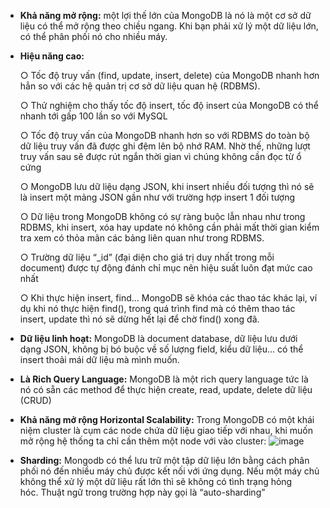 * **Khả năng mở rộng:** một lợi thế lớn của MongoDB là nó là một cơ sở dữ liệu có thể mở rộng theo chiều ngang. Khi bạn phải xử lý một dữ liệu lớn, có thể phân phối nó cho nhiều máy.

* **Hiệu năng cao:**

  ○ Tốc độ truy vấn (find, update, insert, delete) của MongoDB nhanh hơn hẳn so với các hệ quản trị cơ sở dữ liệu quan hệ (RDBMS).
  
  ○ Thử nghiệm cho thấy tốc độ insert, tốc độ insert của MongoDB có thể nhanh tới gấp 100 lần so với MySQL
  
  ○ Tốc độ truy vấn của MongoDB nhanh hơn so với RDBMS do toàn bộ dữ liệu truy vấn đã được ghi đệm lên bộ nhớ RAM. Nhờ thế, những lượt truy vấn sau sẽ được rút ngắn thời gian vì chúng không cần đọc từ ổ cứng
		
  ○ MongoDB lưu dữ liệu dạng JSON, khi insert nhiều đối tượng thì nó sẽ là insert một mảng JSON gần như với trường hợp insert 1 đối tượng
		
  ○ Dữ liệu trong MongoDB không có sự ràng buộc lẫn nhau như trong RDBMS, khi insert, xóa hay update nó không cần phải mất thời gian kiểm tra xem có thỏa mãn các bảng liên quan như trong RDBMS.
		
	○ Trường dữ liệu “_id” (đại diện cho giá trị duy nhất trong mỗi document) được tự động đánh chỉ mục nên hiệu suất luôn đạt mức cao nhất
		
	○ Khi thực hiện insert, find… MongoDB sẽ khóa các thao tác khác lại, ví dụ khi nó thực hiện find(), trong quá trình find mà có thêm thao tác insert, update thì nó sẽ dừng hết lại để chờ find() xong đã.
		
* **Dữ liệu linh hoạt:** MongoDB là document database, dữ liệu lưu dưới dạng JSON, không bị bó buộc về số lượng field, kiểu dữ liệu… có thể insert thoải mái dữ liệu mà mình muốn.
	
* **Là Rich Query Language:** MongoDB là một rich query language tức là nó có sẵn các method để thực hiện create, read, update, delete dữ liệu (CRUD)
	
* **Khả năng mở rộng Horizontal Scalability:** Trong MongoDB có một khái niệm cluster là cụm các node chứa dữ liệu giao tiếp với nhau, khi muốn mở rộng hệ thống ta chỉ cần thêm một node với vào cluster:
	![image](https://user-images.githubusercontent.com/43572616/149674173-a2768600-f585-4d21-a887-8f98de57f0e8.png)


* **Sharding:** Mongodb có thể lưu trữ một tập dữ liệu lớn bằng cách phân phối nó đến nhiều máy chủ được kết nối với ứng dụng. Nếu một máy chủ không thể xử lý một dữ liệu rất lớn thì sẽ không có tình trạng hỏng hóc. Thuật ngữ trong trường hợp này gọi là “auto-sharding” 
